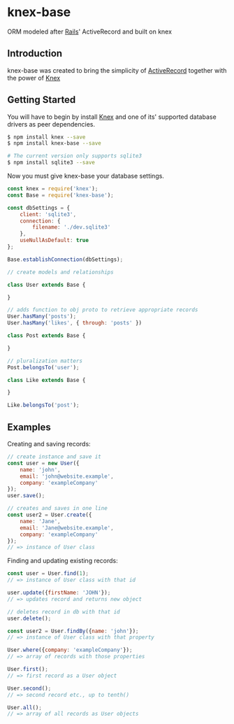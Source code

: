 # knex-base

ORM modeled after [Rails][]' ActiveRecord and built on knex

[rails]: https://rubyonrails.org/

## Introduction

knex-base was created to bring the simplicity of [ActiveRecord][]
together with the power of [Knex][]

[activerecord]: https://guides.rubyonrails.org/active_record_basics.html

[knex]: http://knexjs.org

## Getting Started

You will have to begin by install [Knex][] and one of its' supported
database drivers as peer dependencies.

```bash
$ npm install knex --save
$ npm install knex-base --save

# The current version only supports sqlite3
$ npm install sqlite3 --save
```

Now you must give knex-base your database settings.

```js
const knex = require('knex');
const Base = require('knex-base');

const dbSettings = {
    client: 'sqlite3',
    connection: {
        filename: './dev.sqlite3'
    },
    useNullAsDefault: true
};

Base.establishConnection(dbSettings);

// create models and relationships

class User extends Base {

}

// adds function to obj proto to retrieve appropriate records
User.hasMany('posts');
User.hasMany('likes', { through: 'posts' })

class Post extends Base {

}

// pluralization matters
Post.belongsTo('user');

class Like extends Base {

}

Like.belongsTo('post');
```

## Examples

Creating and saving records:

```js
// create instance and save it
const user = new User({
    name: 'john',
    email: 'john@website.example',
    company: 'exampleCompany'
});
user.save();

// creates and saves in one line
const user2 = User.create({
    name: 'Jane',
    email: 'Jane@website.example',
    company: 'exampleCompany'
});
// => instance of User class
```

Finding and updating existing records:

```js
const user = User.find(1);
// => instance of User class with that id

user.update({firstName: 'JOHN'});
// => updates record and returns new object

// deletes record in db with that id
user.delete();

const user2 = User.findBy({name: 'john'});
// => instance of User class with that property

User.where({company: 'exampleCompany'});
// => array of records with those properties

User.first();
// => first record as a User object

User.second();
// => second record etc., up to tenth()

User.all();
// => array of all records as User objects
```

